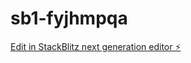 # sb1-fyjhmpqa

[Edit in StackBlitz next generation editor ⚡️](https://stackblitz.com/~/github.com/ebra999/sb1-fyjhmpqa)